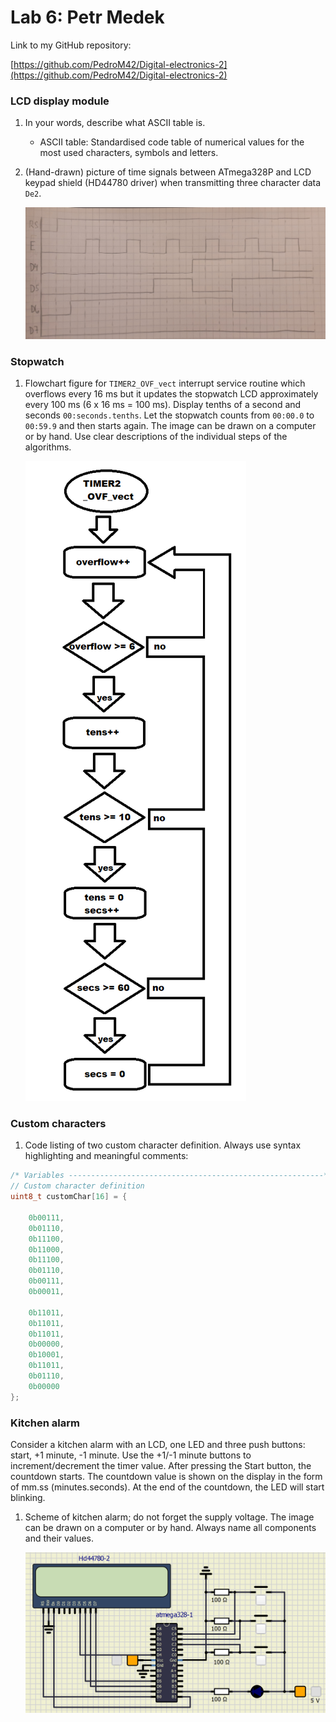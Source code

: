 # Lab 6: Petr Medek

Link to my GitHub repository:

[https://github.com/PedroM42/Digital-electronics-2](https://github.com/PedroM42/Digital-electronics-2)


### LCD display module

1. In your words, describe what ASCII table is.
   * ASCII table: Standardised code table of numerical values for the most used characters, symbols and letters.

2. (Hand-drawn) picture of time signals between ATmega328P and LCD keypad shield (HD44780 driver) when transmitting three character data `De2`.

   ![Signals](images/de2.png)


### Stopwatch

1. Flowchart figure for `TIMER2_OVF_vect` interrupt service routine which overflows every 16&nbsp;ms but it updates the stopwatch LCD approximately every 100&nbsp;ms (6 x 16&nbsp;ms = 100&nbsp;ms). Display tenths of a second and seconds `00:seconds.tenths`. Let the stopwatch counts from `00:00.0` to `00:59.9` and then starts again. The image can be drawn on a computer or by hand. Use clear descriptions of the individual steps of the algorithms.

   ![Flowchart figure](images/flowchart.png)


### Custom characters

1. Code listing of two custom character definition. Always use syntax highlighting and meaningful comments:

```c
/* Variables ---------------------------------------------------------*/
// Custom character definition
uint8_t customChar[16] = {
    
	0b00111,
    0b01110,
    0b11100,
    0b11000,
    0b11100,
    0b01110,
    0b00111,
    0b00011,
	
    0b11011,
    0b11011,
    0b11011,
    0b00000,
    0b10001,
    0b11011,
    0b01110,
    0b00000
};
```


### Kitchen alarm

Consider a kitchen alarm with an LCD, one LED and three push buttons: start, +1 minute, -1 minute. Use the +1/-1 minute buttons to increment/decrement the timer value. After pressing the Start button, the countdown starts. The countdown value is shown on the display in the form of mm.ss (minutes.seconds). At the end of the countdown, the LED will start blinking.

1. Scheme of kitchen alarm; do not forget the supply voltage. The image can be drawn on a computer or by hand. Always name all components and their values.

   ![Kitchen Alarm](images/KA.png)